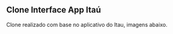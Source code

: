 <p><h2>Clone Interface App Itaú</h2></p>

Clone realizado com base no aplicativo do Itau, imagens abaixo.

